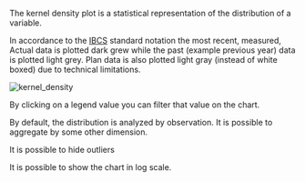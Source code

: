 The kernel density plot is a statistical representation of the distribution of a variable.

In accordance to the [IBCS](https://www.ibcs.com/) standard notation the most recent, measured, Actual data is plotted dark grew while the past (example previous year) data is plotted light grey. Plan data is also plotted light gray (instead of white boxed) due to technical limitations. 

![kernel_density](assets/images/kernel_density-16842599227421.png)



By clicking on a legend value you can filter that value on the chart.

By default, the distribution is analyzed by observation. It is possible to aggregate by some other dimension.

It is possible to hide outliers

It is possible to show the chart in log scale.
